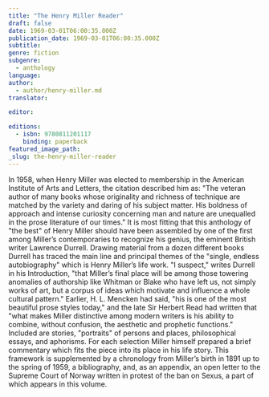```yaml
---
title: "The Henry Miller Reader"
draft: false
date: 1969-03-01T06:00:35.000Z
publication_date: 1969-03-01T06:00:35.000Z
subtitle:
genre: fiction
subgenre:
  - anthology
language:
author:
  - author/henry-miller.md
translator:

editor:

editions:
  - isbn: 9780811201117
    binding: paperback
featured_image_path:
_slug: the-henry-miller-reader
---
```


In 1958, when Henry Miller was elected to membership in the American Institute of Arts and Letters, the citation described him as: "The veteran author of many books whose originality and richness of technique are matched by the variety and daring of his subject matter. His boldness of approach and intense curiosity concerning man and nature are unequalled in the prose literature of our times." It is most fitting that this anthology of "the best" of Henry Miller should have been assembled by one of the first among Miller’s contemporaries to recognize his genius, the eminent British writer Lawrence Durrell. Drawing material from a dozen different books Durrell has traced the main line and principal themes of the "single, endless autobiography" which is Henry Miller’s life work. "I suspect," writes Durrell in his Introduction, "that Miller’s final place will be among those towering anomalies of authorship like Whitman or Blake who have left us, not simply works of art, but a corpus of ideas which motivate and influence a whole cultural pattern." Earlier, H. L. Mencken had said, "his is one of the most beautiful prose styles today," and the late Sir Herbert Read had written that "what makes Miller distinctive among modern writers is his ability to combine, without confusion, the aesthetic and prophetic functions." Included are stories, "portraits" of persons and places, philosophical essays, and aphorisms. For each selection Miller himself prepared a brief commentary which fits the piece into its place in his life story. This framework is supplemented by a chronology from Miller’s birth in 1891 up to the spring of 1959, a bibliography, and, as an appendix, an open letter to the Supreme Court of Norway written in protest of the ban on Sexus, a part of which appears in this volume.

